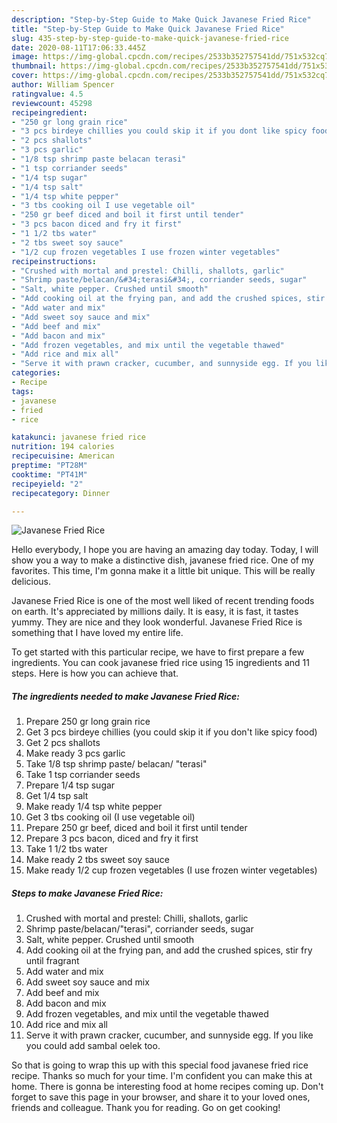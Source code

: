 ```yaml
---
description: "Step-by-Step Guide to Make Quick Javanese Fried Rice"
title: "Step-by-Step Guide to Make Quick Javanese Fried Rice"
slug: 435-step-by-step-guide-to-make-quick-javanese-fried-rice
date: 2020-08-11T17:06:33.445Z
image: https://img-global.cpcdn.com/recipes/2533b352757541dd/751x532cq70/javanese-fried-rice-recipe-main-photo.jpg
thumbnail: https://img-global.cpcdn.com/recipes/2533b352757541dd/751x532cq70/javanese-fried-rice-recipe-main-photo.jpg
cover: https://img-global.cpcdn.com/recipes/2533b352757541dd/751x532cq70/javanese-fried-rice-recipe-main-photo.jpg
author: William Spencer
ratingvalue: 4.5
reviewcount: 45298
recipeingredient:
- "250 gr long grain rice"
- "3 pcs birdeye chillies you could skip it if you dont like spicy food"
- "2 pcs shallots"
- "3 pcs garlic"
- "1/8 tsp shrimp paste belacan terasi"
- "1 tsp corriander seeds"
- "1/4 tsp sugar"
- "1/4 tsp salt"
- "1/4 tsp white pepper"
- "3 tbs cooking oil I use vegetable oil"
- "250 gr beef diced and boil it first until tender"
- "3 pcs bacon diced and fry it first"
- "1 1/2 tbs water"
- "2 tbs sweet soy sauce"
- "1/2 cup frozen vegetables I use frozen winter vegetables"
recipeinstructions:
- "Crushed with mortal and prestel: Chilli, shallots, garlic"
- "Shrimp paste/belacan/&#34;terasi&#34;, corriander seeds, sugar"
- "Salt, white pepper. Crushed until smooth"
- "Add cooking oil at the frying pan, and add the crushed spices, stir fry until fragrant"
- "Add water and mix"
- "Add sweet soy sauce and mix"
- "Add beef and mix"
- "Add bacon and mix"
- "Add frozen vegetables, and mix until the vegetable thawed"
- "Add rice and mix all"
- "Serve it with prawn cracker, cucumber, and sunnyside egg. If you like you could add sambal oelek too."
categories:
- Recipe
tags:
- javanese
- fried
- rice

katakunci: javanese fried rice 
nutrition: 194 calories
recipecuisine: American
preptime: "PT28M"
cooktime: "PT41M"
recipeyield: "2"
recipecategory: Dinner

---
```



![Javanese Fried Rice](https://img-global.cpcdn.com/recipes/2533b352757541dd/751x532cq70/javanese-fried-rice-recipe-main-photo.jpg)

Hello everybody, I hope you are having an amazing day today. Today, I will show you a way to make a distinctive dish, javanese fried rice. One of my favorites. This time, I'm gonna make it a little bit unique. This will be really delicious.



Javanese Fried Rice is one of the most well liked of recent trending foods on earth. It's appreciated by millions daily. It is easy, it is fast, it tastes yummy. They are nice and they look wonderful. Javanese Fried Rice is something that I have loved my entire life.


To get started with this particular recipe, we have to first prepare a few ingredients. You can cook javanese fried rice using 15 ingredients and 11 steps. Here is how you can achieve that.

<!--inarticleads1-->

##### The ingredients needed to make Javanese Fried Rice:

1. Prepare 250 gr long grain rice
1. Get 3 pcs birdeye chillies (you could skip it if you don&#39;t like spicy food)
1. Get 2 pcs shallots
1. Make ready 3 pcs garlic
1. Take 1/8 tsp shrimp paste/ belacan/ &#34;terasi&#34;
1. Take 1 tsp corriander seeds
1. Prepare 1/4 tsp sugar
1. Get 1/4 tsp salt
1. Make ready 1/4 tsp white pepper
1. Get 3 tbs cooking oil (I use vegetable oil)
1. Prepare 250 gr beef, diced and boil it first until tender
1. Prepare 3 pcs bacon, diced and fry it first
1. Take 1 1/2 tbs water
1. Make ready 2 tbs sweet soy sauce
1. Make ready 1/2 cup frozen vegetables (I use frozen winter vegetables)




<!--inarticleads2-->

##### Steps to make Javanese Fried Rice:

1. Crushed with mortal and prestel: Chilli, shallots, garlic
1. Shrimp paste/belacan/&#34;terasi&#34;, corriander seeds, sugar
1. Salt, white pepper. Crushed until smooth
1. Add cooking oil at the frying pan, and add the crushed spices, stir fry until fragrant
1. Add water and mix
1. Add sweet soy sauce and mix
1. Add beef and mix
1. Add bacon and mix
1. Add frozen vegetables, and mix until the vegetable thawed
1. Add rice and mix all
1. Serve it with prawn cracker, cucumber, and sunnyside egg. If you like you could add sambal oelek too.




So that is going to wrap this up with this special food javanese fried rice recipe. Thanks so much for your time. I'm confident you can make this at home. There is gonna be interesting food at home recipes coming up. Don't forget to save this page in your browser, and share it to your loved ones, friends and colleague. Thank you for reading. Go on get cooking!

